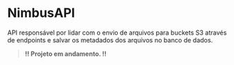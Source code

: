 # NimbusAPI

API responsável por lidar com o envio de arquivos para buckets S3 através de endpoints e salvar os metadados dos arquivos no banco de dados.

> **!! Projeto em andamento. !!** 